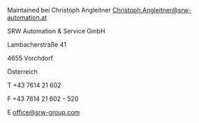 Maintained bei Christoph Angleitner <Christoph.Angleitner@srw-automation.at>


SRW Automation & Service GmbH

Lambacherstraße 41

4655 Vorchdorf

Österreich

T +43 7614 21 602

F +43 7614 21 602 – 520

E office@srw-group.com

<!---
SRWdeveloper/SRWdeveloper is a ✨ special ✨ repository because its `README.md` (this file) appears on your GitHub profile.
You can click the Preview link to take a look at your changes.
--->
